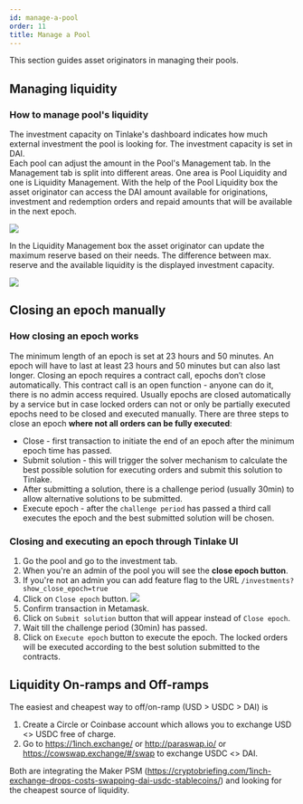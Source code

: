 ```yaml
---
id: manage-a-pool
order: 11
title: Manage a Pool
---
```


This section guides asset originators in managing their pools.

## Managing liquidity

### How to manage pool's liquidity
The investment capacity on Tinlake's dashboard indicates how much external investment the pool is looking for. The investment capacity is set in DAI.  
Each pool can adjust the amount in the Pool's Management tab. In the Management tab is split into different areas. One area is Pool Liquidity and one is Liquidity Management. With the help of the Pool Liquidity box the asset originator can access the DAI amount available for originations, investment and redemption orders and repaid amounts that will be available in the next epoch. 

![](https://storage.googleapis.com/centrifuge-hackmd/upload_25ce67a91abf36f2d96cfec437307393.png)


In the Liquidity Management box the asset originator can update the maximum reserve based on their needs. The difference between max. reserve and the available liquidity is the displayed investment capacity.

![](https://storage.googleapis.com/centrifuge-hackmd/upload_60f92106f1ea7ea322328eccd2603d3e.png)

## Closing an epoch manually

### How closing an epoch works
The minimum length of an epoch is set at 23 hours and 50 minutes. An epoch will have to last at least 23 hours and 50 minutes but can also last longer. Closing an epoch requires a contract call, epochs don’t close automatically. This contract call is an open function - anyone can do it, there is no admin access required. Usually epochs are closed automatically by a service but in case locked orders can not or only be partially executed epochs need to be closed and executed manually.
There are three steps to close an epoch **where not all orders can be fully executed**:

* Close - first transaction to initiate the end of an epoch after the minimum epoch time has passed.
* Submit solution - this will trigger the solver mechanism to calculate the best possible solution for executing orders and submit this solution to Tinlake.
* After submitting a solution, there is a challenge period (usually 30min) to allow alternative solutions to be submitted.
* Execute epoch - after the `challenge period` has passed a third call executes the epoch and the best submitted solution will be chosen.

### Closing and executing an epoch through Tinlake UI

1. Go the pool and go to the investment tab.
2. When you're an admin of the pool you will see the **close epoch button**.
3. If you're not an admin you can add feature flag to the URL `/investments?show_close_epoch=true` 
4. Click on `Close epoch` button.
![](https://storage.googleapis.com/centrifuge-hackmd/upload_149846e233930958fed66be080e88452.png)
5. Confirm transaction in Metamask.
6. Click on `Submit solution` button that will appear instead of `Close epoch`.
7. Wait till the challenge period (30min) has passed.
8. Click on `Execute epoch` button to execute the epoch. The locked orders will be executed according to the best solution submitted to the contracts.


## Liquidity On-ramps and Off-ramps

The easiest and cheapest way to off/on-ramp (USD > USDC > DAI) is 
1) Create a Circle or Coinbase account which allows you to exchange USD <> USDC free of charge.
2) Go to https://1inch.exchange/ or http://paraswap.io/ or https://cowswap.exchange/#/swap to exchange USDC <> DAI.

Both are integrating the Maker PSM (https://cryptobriefing.com/1inch-exchange-drops-costs-swapping-dai-usdc-stablecoins/) and looking for the cheapest source of liquidity.
